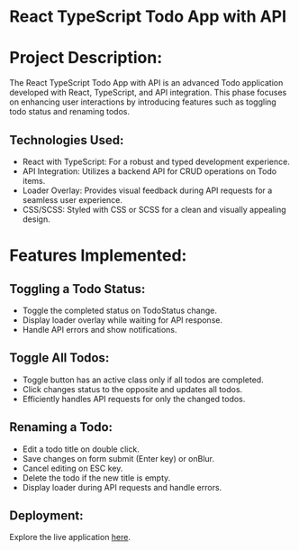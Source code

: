 # React TypeScript Todo App with API

# Project Description:
The React TypeScript Todo App with API is an advanced Todo application developed with React, TypeScript, and API integration. This phase focuses on enhancing user interactions by introducing features such as toggling todo status and renaming todos.

## Technologies Used:

 - React with TypeScript: For a robust and typed development experience.
 - API Integration: Utilizes a backend API for CRUD operations on Todo items.
 - Loader Overlay: Provides visual feedback during API requests for a seamless user experience.
 - CSS/SCSS: Styled with CSS or SCSS for a clean and visually appealing design.

# Features Implemented:

## Toggling a Todo Status:

 - Toggle the completed status on TodoStatus change.
 - Display loader overlay while waiting for API response.
 - Handle API errors and show notifications.

## Toggle All Todos:

 - Toggle button has an active class only if all todos are completed.
 - Click changes status to the opposite and updates all todos.
 - Efficiently handles API requests for only the changed todos.

## Renaming a Todo:

 - Edit a todo title on double click.
 - Save changes on form submit (Enter key) or onBlur.
 - Cancel editing on ESC key.
 - Delete the todo if the new title is empty.
 - Display loader during API requests and handle errors.

## Deployment:
Explore the live application [here](https://purplefade.github.io/todo-app-with-api/).
